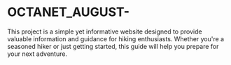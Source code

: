 # OCTANET_AUGUST-
This project is a simple yet informative website designed to provide valuable information and guidance for hiking enthusiasts. Whether you're a seasoned hiker or just getting started, this guide will help you prepare for your next adventure.
